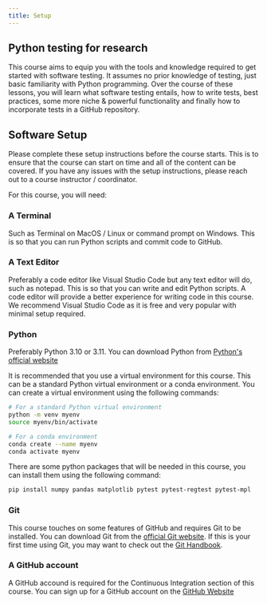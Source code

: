 ```yaml
---
title: Setup
---
```


## Python testing for research

This course aims to equip you with the tools and knowledge required to get started with software testing. It assumes no prior knowledge of testing, just basic familiarity with Python programming. Over the course of these lessons, you will learn what software testing entails, how to write tests, best practices, some more niche & powerful functionality and finally how to incorporate tests in a GitHub repository.

## Software Setup

Please complete these setup instructions before the course starts. This is to ensure that the course can start on time and all of the content can be covered. If you have any issues with the setup instructions, please reach out to a course instructor / coordinator.

For this course, you will need:

### A Terminal
Such as Terminal on MacOS / Linux or command prompt on Windows. This is so that you can run Python scripts and commit code to GitHub.

### A Text Editor
Preferably a code editor like Visual Studio Code but any text editor will do, such as notepad. This is so that you can write and edit Python scripts. A code editor will provide a better experience for writing code in this course. We recommend Visual Studio Code as it is free and very popular with minimal setup required.

### Python
Preferably Python 3.10 or 3.11. You can download Python from [Python's official website](https://www.python.org/downloads/)

It is recommended that you use a virtual environment for this course. This can be a standard Python virtual environment or a conda environment. You can create a virtual environment using the following commands:

```bash
# For a standard Python virtual environment
python -m venv myenv
source myenv/bin/activate

# For a conda environment
conda create --name myenv
conda activate myenv
```

There are some python packages that will be needed in this course, you can install them using the following command:

```bash
pip install numpy pandas matplotlib pytest pytest-regtest pytest-mpl
```

### Git
This course touches on some features of GitHub and requires Git to be installed. You can download Git from the [official Git website](https://git-scm.com/downloads). If this is your first time using Git, you may want to check out the [Git Handbook](https://guides.github.com/introduction/git-handbook/).

### A GitHub account
A GitHub accound is required for the Continuous Integration section of this course.
You can sign up for a GitHub account on the [GitHub Website](github.com)





